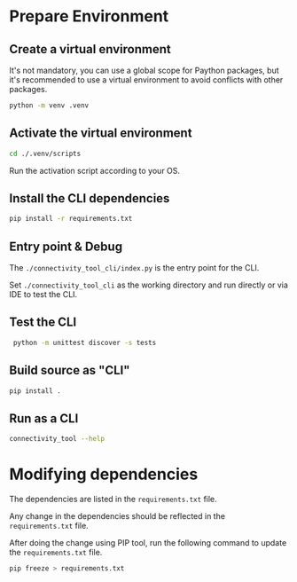 # Prepare Environment

## Create a virtual environment

It's not mandatory, you can use a global scope for Paython packages, but it's recommended to use a virtual environment to avoid conflicts with other packages.

```bash
python -m venv .venv
```

## Activate the virtual environment

```bash
cd ./.venv/scripts
```
Run the activation script according to your OS.

## Install the CLI dependencies

```bash
pip install -r requirements.txt
```

## Entry point & Debug
The `./connectivity_tool_cli/index.py` is the entry point for the CLI. 

Set `./connectivity_tool_cli` as the working directory and run directly or via IDE to test the CLI.

## Test the CLI

```bash
 python -m unittest discover -s tests
```


## Build source as "CLI"

```bash
pip install .
```

## Run as a CLI

```bash
connectivity_tool --help
```

# Modifying dependencies 

The dependencies are listed in the `requirements.txt` file.

Any change in the dependencies should be reflected in the `requirements.txt` file.

After doing the change using PIP tool, run the following command to update the `requirements.txt` file.

```bash
pip freeze > requirements.txt
```